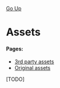 [Go Up](visuals.md)

# Assets

#### Pages:
- [3rd party assets](3party_assets.md)
- [Original assets](original_assets.md)

[TODO]